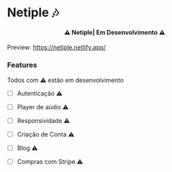 # Netiple 🎶

<h4 align="center"> 
	⚠  Netiple| Em Desenvolvimento ⚠
</h4>

Preview: https://netiple.netlify.app/

### Features
  Todos com ⚠ estão em desenvolvimento


- [ ] Autenticação     ⚠ 
- [ ] Player de aúdio  ⚠ 
- [ ] Responsividade   ⚠ 
- [ ] Criação de Conta ⚠ 
- [ ] Blog ⚠ 
- [ ] Compras com Stripe ⚠ 

